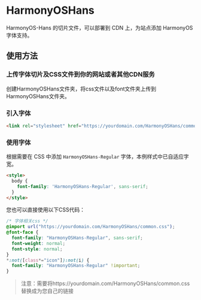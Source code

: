 # HarmonyOSHans

HarmonyOS-Hans 的切片文件，可以部署到 CDN 上，为站点添加 HarmonyOS 字体支持。

## 使用方法

### 上传字体切片及CSS文件到你的网站或者其他CDN服务

创建HarmonyOSHans文件夹，将css文件以及font文件夹上传到HarmonyOSHans文件夹。

### 引入字体

```html
<link rel="stylesheet" href="https://yourdomain.com/HarmonyOSHans/common.css">
```

### 使用字体

根据需要在 CSS 中添加 `HarmonyOSHans-Regular` 字体，本例样式中已自适应字宽。

```html
<style>
  body {
    font-family: 'HarmonyOSHans-Regular', sans-serif;
  }
</style>
```

您也可以直接使用以下CSS代码：
```css
/* 字体相关css */
@import url("https://yourdomain.com/HarmonyOSHans/common.css");
@font-face {
  font-family: "HarmonyOSHans-Regular", sans-serif;
  font-weight: normal;
  font-style: normal;
}
*:not([class*="icon"]):not(i) {
  font-family: "HarmonyOSHans-Regular" !important;
}
```

> 注意：需要将https://yourdomain.com/HarmonyOSHans/common.css替换成为您自己的链接

